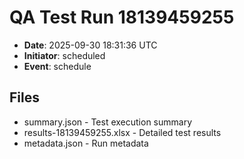 # QA Test Run 18139459255

- **Date**: 2025-09-30 18:31:36 UTC
- **Initiator**: scheduled
- **Event**: schedule

## Files
- summary.json - Test execution summary
- results-18139459255.xlsx - Detailed test results
- metadata.json - Run metadata
